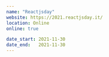 ```yaml
---
name: "Reactjsday"
website: https://2021.reactjsday.it/
location: Online
online: true

date_start: 2021-11-30
date_end:   2021-11-30
---
```

